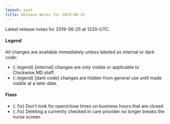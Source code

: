 ```yaml
---
layout: post
title: Release Notes for 2019-06-25
---
```


Latest release notes for 2019-06-25 at 1220-UTC.

<div class='legend' markdown='1'>

#### Legend

All changes are available immediately unless labeled as internal or dark code:

- {:.legend} [internal] changes are only visible or applicable to Clockwise.MD staff.
- {:.legend} [dark code] changes are hidden from general use until made visible at a later date.

</div>


<div class='fixes' markdown='1'>

#### Fixes

- {:.fix} Don't look for open/close times on business hours that are closed
- {:.fix} Deleting a currently checked in care provider no longer breaks the nurse screen

</div>
